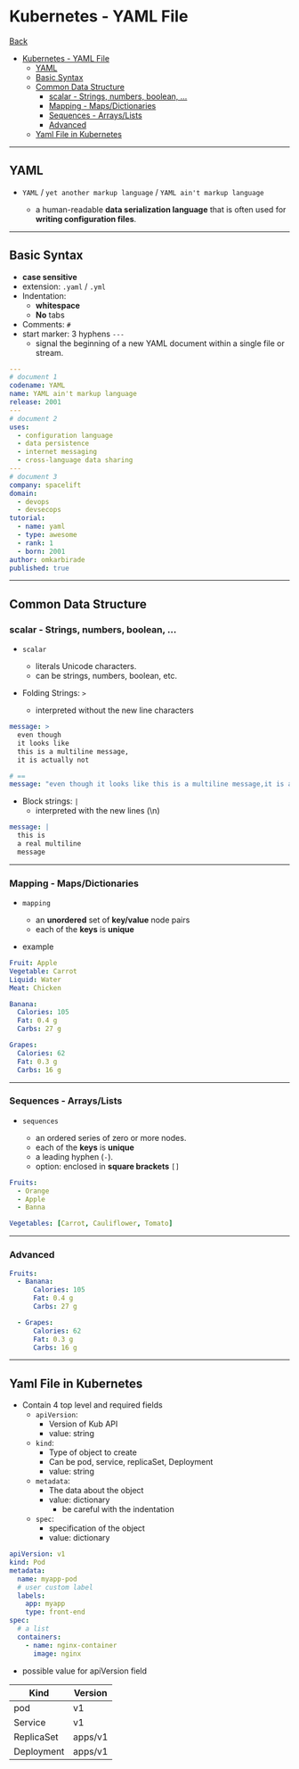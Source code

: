 # Kubernetes - YAML File

[Back](../../index.md)

- [Kubernetes - YAML File](#kubernetes---yaml-file)
  - [YAML](#yaml)
  - [Basic Syntax](#basic-syntax)
  - [Common Data Structure](#common-data-structure)
    - [scalar - Strings, numbers, boolean, ...](#scalar---strings-numbers-boolean-)
    - [Mapping - Maps/Dictionaries](#mapping---mapsdictionaries)
    - [Sequences - Arrays/Lists](#sequences---arrayslists)
    - [Advanced](#advanced)
  - [Yaml File in Kubernetes](#yaml-file-in-kubernetes)

---

## YAML

- `YAML` / `yet another markup language` / `YAML ain't markup language`

  - a human-readable **data serialization language** that is often used for **writing configuration files**.

---

## Basic Syntax

- **case sensitive**
- extension: `.yaml` / `.yml`
- Indentation:
  - **whitespace**
  - **No** tabs
- Comments: `#`
- start marker: 3 hyphens `---`
  - signal the beginning of a new YAML document within a single file or stream.

```yaml
---
# document 1
codename: YAML
name: YAML ain't markup language
release: 2001
---
# document 2
uses:
  - configuration language
  - data persistence
  - internet messaging
  - cross-language data sharing
---
# document 3
company: spacelift
domain:
  - devops
  - devsecops
tutorial:
  - name: yaml
  - type: awesome
  - rank: 1
  - born: 2001
author: omkarbirade
published: true
```

---

## Common Data Structure

### scalar - Strings, numbers, boolean, ...

- `scalar`

  - literals Unicode characters.
  - can be strings, numbers, boolean, etc.

- Folding Strings: `>`
  - interpreted without the new line characters

```yaml
message: >
  even though
  it looks like
  this is a multiline message,
  it is actually not

# ==
message: "even though it looks like this is a multiline message,it is actually not"

```

- Block strings: `|`
  - interpreted with the new lines (\n)

```yaml
message: |
  this is
  a real multiline
  message
```

---

### Mapping - Maps/Dictionaries

- `mapping`

  - an **unordered** set of **key/value** node pairs
  - each of the **keys** is **unique**

- example

```yaml
Fruit: Apple
Vegetable: Carrot
Liquid: Water
Meat: Chicken

Banana:
  Calories: 105
  Fat: 0.4 g
  Carbs: 27 g

Grapes:
  Calories: 62
  Fat: 0.3 g
  Carbs: 16 g
```

---

### Sequences - Arrays/Lists

- `sequences`

  - an ordered series of zero or more nodes.
  - each of the **keys** is **unique**
  - a leading hyphen (`-`).
  - option: enclosed in **square brackets** `[]`

```yaml
Fruits:
  - Orange
  - Apple
  - Banna

Vegetables: [Carrot, Cauliflower, Tomato]
```

---

### Advanced

```yaml
Fruits:
  - Banana:
      Calories: 105
      Fat: 0.4 g
      Carbs: 27 g

  - Grapes:
      Calories: 62
      Fat: 0.3 g
      Carbs: 16 g
```

---

## Yaml File in Kubernetes

- Contain 4 top level and required fields
  - `apiVersion`:
    - Version of Kub API
    - value: string
  - `kind`:
    - Type of object to create
    - Can be pod, service, replicaSet, Deployment
    - value: string
  - `metadata`:
    - The data about the object
    - value: dictionary
      - be careful with the indentation
  - `spec`:
    - specification of the object
    - value: dictionary

```yaml
apiVersion: v1
kind: Pod
metadata:
  name: myapp-pod
  # user custom label
  labels:
    app: myapp
    type: front-end
spec:
  # a list
  containers:
    - name: nginx-container
      image: nginx
```

- possible value for apiVersion field

| Kind       | Version |
| ---------- | ------- |
| pod        | v1      |
| Service    | v1      |
| ReplicaSet | apps/v1 |
| Deployment | apps/v1 |
